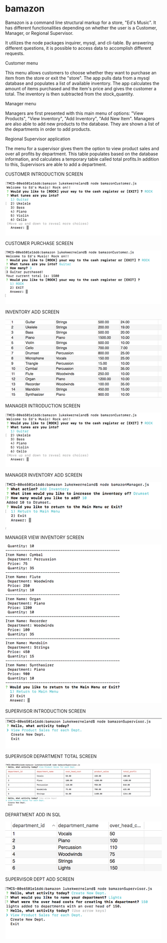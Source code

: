 # bamazon

Bamazon is a command line structural markup for a store, "Ed's Music". It has different functionalities depending on whether the user is a Customer, Manager, or Regional Supervisor.


It utilizes the node packages inquirer, mysql, and cli-table. By answering different questions, it is possible to access data to accomplish different requests.


Customer menu

This menu allows customers to choose whether they want to purchase an item from the store or exit the "store". The app pulls data from a mysql database and populates a list of available inventory. The app calculates the amount of items purchased and the item's price and gives the customer a total. The inventory is then subtracted from the stock_quantity.

Manager menu

Managers are first presented with this main menu of options: "View Products", "View Inventory", "Add Inventory", "Add New Item". Managers are also able to add new products to the database. They are shown a list of the departments in order to add products.

Regional Supervisor application

The menu for a supervisor gives them the option to view product sales and over all profits by department. This table populates based on the database information, and calculates a temporary table called total profits.In addition to this, Supervisors are able to add a department.

CUSTOMER INTRODUCTION SCREEN

![alt text](images/CustIntro.png "Customer Introduction Screen")

CUSTOMER PURCHASE SCREEN

![alt text](images/CustPurch.png "Customer Purchase Screen")

INVENTORY ADD SCREEN

![alt text](images/ItemSql.png "Inventory Add Screen")

MANAGER INTRODUCTION SCREEN

![alt text](images/CustIntro.png "Manager Introduction Screen")

MANAGER INVENTORY ADD SCREEN

![alt text](images/MgrAddInv.png "Manager Inventory Add Screen")

MANAGER VIEW INVENTORY SCREEN

![alt text](images/MgrInv.png "Manager View Inventory Screen")

SUPERVISOR INTRODUCTION SCREEN

![alt text](images/SupIntro.png "Supervisor Introduction Screen")

SUPERVISOR DEPARTMENT TOTAL SCREEN

![alt text](images/SupTotal.png "Supervisor Department Total Screen")

DEPARTMENT ADD IN SQL

![alt text](images/DeptSql.png "Department Add in SQL")

SUPERVISOR DEPT ADD SCREEN

![alt text](images/DeptAdd.png "Supervisor Department Add Screen")




